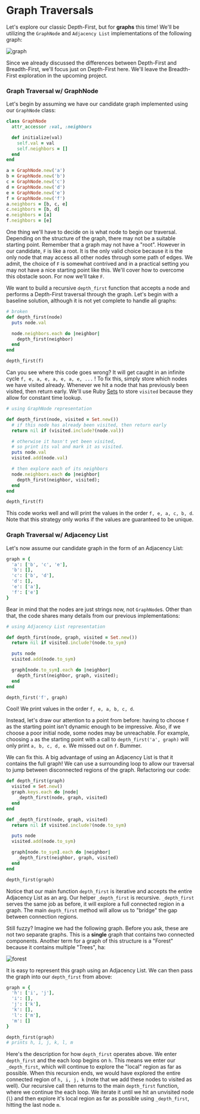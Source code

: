 # Graph Traversals

Let's explore our classic Depth-First, but for **graphs** this time! We'll be utilizing the `GraphNode` and `Adjacency List` implementations of the following graph:

![graph](https://s3-us-west-1.amazonaws.com/appacademy-open-assets/data_structures_algorithms/graphs/images/graph.png)

Since we already discussed the differences between Depth-First and Breadth-First, we'll focus just on Depth-First here. We'll leave the Breadth-First exploration in the upcoming project.

### Graph Traversal w/ GraphNode

Let's begin by assuming we have our candidate graph implemented using our `GraphNode` class:

```ruby
class GraphNode
  attr_accessor :val, :neighbors

  def initialize(val)
    self.val = val
    self.neighbors = []
  end
end

a = GraphNode.new('a')
b = GraphNode.new('b')
c = GraphNode.new('c')
d = GraphNode.new('d')
e = GraphNode.new('e')
f = GraphNode.new('f')
a.neighbors = [b, c, e]
c.neighbors = [b, d]
e.neighbors = [a]
f.neighbors = [e]
```

One thing we'll have to decide on is what node to begin our traversal. Depending on the structure of the graph, there may not be a suitable starting point. Remember that a graph may not have a "root". However in our candidate, `F` is like a root. It is the only valid choice because it is the only node that may access all other nodes through some path of edges. We admit, the choice of `F` is somewhat contrived and in a practical setting you may not have a nice starting point like this. We'll cover how to overcome this obstacle soon. For now we'll take `F`.

We want to build a recursive `depth_first` function that accepts a node and performs a Depth-First traversal through the graph. Let's begin with a baseline solution, although it is not yet complete to handle all graphs:

```ruby
# broken
def depth_first(node)
  puts node.val

  node.neighbors.each do |neighbor|
    depth_first(neighbor)
  end
end

depth_first(f)
```

Can you see where this code goes wrong? It will get caught in an infinite cycle `f, e, a, e, a, e, a, e, ...` ! To fix this, simply store which nodes we have visited already. Whenever we hit a node that has previously been visited, then return early. We'll use Ruby [Sets](https://ruby-doc.org/stdlib-2.6.1/libdoc/set/rdoc/Set.html) to store `visited` because they allow for constant time lookup. 

```ruby
# using GraphNode representation

def depth_first(node, visited = Set.new())
  # if this node has already been visited, then return early
  return nil if (visited.include?(node.val))

  # otherwise it hasn't yet been visited,
  # so print its val and mark it as visited.
  puts node.val
  visited.add(node.val)

  # then explore each of its neighbors
  node.neighbors.each do |neighbor|
    depth_first(neighbor, visited);
  end
end

depth_first(f)
```

This code works well and will print the values in the order `f, e, a, c, b, d`. Note that this strategy only works if the values are guaranteed to be unique.

### Graph Traversal w/ Adjacency List

Let's now assume our candidate graph in the form of an Adjacency List:

```ruby
graph = {
  'a': ['b', 'c', 'e'],
  'b': [],
  'c': ['b', 'd'],
  'd': [],
  'e': ['a'],
  'f': ['e']
}
```

Bear in mind that the nodes are just strings now, not `GraphNode`s. Other than that, the code shares many details from our previous implementations:

```ruby
# using Adjacency List representation

def depth_first(node, graph, visited = Set.new())
  return nil if visited.include?(node.to_sym)

  puts node
  visited.add(node.to_sym)

  graph[node.to_sym].each do |neighbor|
    depth_first(neighbor, graph, visited);
  end
end

depth_first('f', graph)
```

Cool! We print values in the order `f, e, a, b, c, d`.

Instead, let's draw our attention to a point from before: having to choose `f` as the starting point isn't dynamic enough to be impressive. Also, if we choose a poor initial node, some nodes may be unreachable. For example, choosing `a` as the starting point with a call to `depth_first('a', graph)` will only print `a, b, c, d, e`. We missed out on `f`. Bummer.

We can fix this. A big advantage of using an Adjacency List is that it contains the full graph! We can use a surrounding loop to allow our traversal to jump between disconnected regions of the graph. Refactoring our code:

```ruby
def depth_first(graph)
  visited = Set.new()
  graph.keys.each do |node|
    _depth_first(node, graph, visited)
  end
end

def _depth_first(node, graph, visited)
  return nil if visited.include?(node.to_sym)

  puts node
  visited.add(node.to_sym)

  graph[node.to_sym].each do |neighbor|
    _depth_first(neighbor, graph, visited)
  end
end

depth_first(graph)
```

Notice that our main function `depth_first` is iterative and accepts the entire Adjacency List as an arg. Our helper `_depth_first` is recursive. `_depth_first` serves the same job as before, it will explore a full connected region in a graph. The main `depth_first` method will allow us to "bridge" the gap between connection regions.

Still fuzzy? Imagine we had the following graph. Before you ask, these are not two separate graphs. This is a **single** graph that contains two connected components. Another term for a graph of this structure is a "Forest" because it contains multiple "Trees", ha:

![forest](https://s3-us-west-1.amazonaws.com/appacademy-open-assets/data_structures_algorithms/graphs/images/forest.png)

It is easy to represent this graph using an Adjacency List. We can then pass the graph into our `depth_first` from above:

```ruby
graph = {
  'h': ['i', 'j'],
  'i': [],
  'j': ['k'],
  'k': [],
  'l': ['m'],
  'm': []
}

depth_first(graph)
# prints h, i, j, k, l, m
```

Here's the description for how `depth_first` operates above. We enter `depth_first` and the each loop begins on `h`. This means we enter our `_depth_first`, which will continue to explore the "local" region as far as possible. When this recursion ends, we would have explored the entire connected region of `h, i, j, k` (note that we add these nodes to visited as well). Our recursive call then returns to the main `depth_first` function, where we continue the each loop. We iterate it until we hit an unvisited node (`l`) and then explore it's local region as far as possible using `_depth_first`, hitting the last node `m`.